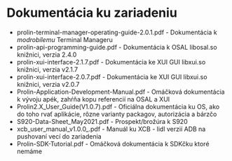 # Dokumentácia ku zariadeniu

* prolin-terminal-manager-operating-guide-2.0.1.pdf - Dokumentácia k *modrobílemu* Terminal Manageru
* prolin-api-programming-guide.pdf - Dokumentácia k OSAL libosal.so knižnici, verzia 2.4.0
* prolin-xui-interface-2.1.7.pdf - Dokumentácia ke XUI GUI libxui.so knižnici, verzia v2.1.7
* prolin-xui-interface-2.0.7.pdf - Dokumentácia ke XUI GUI libxui.so knižnici, verzia v2.0.7
* Prolin-Application-Development-Manual.pdf - Omáčková dokumentácia k vývoju apék, zahŕňa kopu referencií na OSAL a XUI 
* Prolin2.X_User_Guide(V1.0.7).pdf - Oficiálna dokumentácia ku OS, ako do toho rvať aplikácie, rôzne varianty packagov, autorizácia a bárzčo 
* S920-Data-Sheet_May2021.pdf - Prospekt/brožúra k S920
* xcb_user_manual_v1.0.0_.pdf - Manuál ku XCB - lidl verzií ADB na pushovaní vecí do zariadenia
* Prolin-SDK-Tutorial.pdf - Omáčková dokumentácia k SDKčku ktoré nemáme